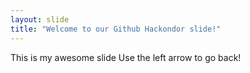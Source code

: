 ```yaml
---
layout: slide
title: "Welcome to our Github Hackondor slide!"
---
```

This is my awesome slide
Use the left arrow to go back!